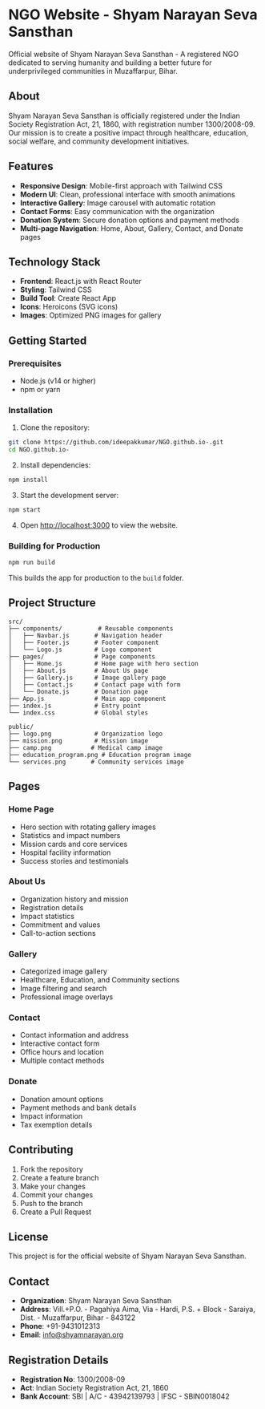 # NGO Website - Shyam Narayan Seva Sansthan

Official website of Shyam Narayan Seva Sansthan - A registered NGO dedicated to serving humanity and building a better future for underprivileged communities in Muzaffarpur, Bihar.

## About

Shyam Narayan Seva Sansthan is officially registered under the Indian Society Registration Act, 21, 1860, with registration number 1300/2008-09. Our mission is to create a positive impact through healthcare, education, social welfare, and community development initiatives.

## Features

- **Responsive Design**: Mobile-first approach with Tailwind CSS
- **Modern UI**: Clean, professional interface with smooth animations
- **Interactive Gallery**: Image carousel with automatic rotation
- **Contact Forms**: Easy communication with the organization
- **Donation System**: Secure donation options and payment methods
- **Multi-page Navigation**: Home, About, Gallery, Contact, and Donate pages

## Technology Stack

- **Frontend**: React.js with React Router
- **Styling**: Tailwind CSS
- **Build Tool**: Create React App
- **Icons**: Heroicons (SVG icons)
- **Images**: Optimized PNG images for gallery

## Getting Started

### Prerequisites

- Node.js (v14 or higher)
- npm or yarn

### Installation

1. Clone the repository:
```bash
git clone https://github.com/ideepakkumar/NGO.github.io-.git
cd NGO.github.io-
```

2. Install dependencies:
```bash
npm install
```

3. Start the development server:
```bash
npm start
```

4. Open [http://localhost:3000](http://localhost:3000) to view the website.

### Building for Production

```bash
npm run build
```

This builds the app for production to the `build` folder.

## Project Structure

```
src/
├── components/          # Reusable components
│   ├── Navbar.js       # Navigation header
│   ├── Footer.js       # Footer component
│   └── Logo.js         # Logo component
├── pages/              # Page components
│   ├── Home.js         # Home page with hero section
│   ├── About.js        # About Us page
│   ├── Gallery.js      # Image gallery page
│   ├── Contact.js      # Contact page with form
│   └── Donate.js       # Donation page
├── App.js              # Main app component
├── index.js            # Entry point
└── index.css           # Global styles

public/
├── logo.png            # Organization logo
├── mission.png         # Mission image
├── camp.png           # Medical camp image
├── education_program.png # Education program image
└── services.png       # Community services image
```

## Pages

### Home Page
- Hero section with rotating gallery images
- Statistics and impact numbers
- Mission cards and core services
- Hospital facility information
- Success stories and testimonials

### About Us
- Organization history and mission
- Registration details
- Impact statistics
- Commitment and values
- Call-to-action sections

### Gallery
- Categorized image gallery
- Healthcare, Education, and Community sections
- Image filtering and search
- Professional image overlays

### Contact
- Contact information and address
- Interactive contact form
- Office hours and location
- Multiple contact methods

### Donate
- Donation amount options
- Payment methods and bank details
- Impact information
- Tax exemption details

## Contributing

1. Fork the repository
2. Create a feature branch
3. Make your changes
4. Commit your changes
5. Push to the branch
6. Create a Pull Request

## License

This project is for the official website of Shyam Narayan Seva Sansthan.

## Contact

- **Organization**: Shyam Narayan Seva Sansthan
- **Address**: Vill.+P.O. - Pagahiya Aima, Via - Hardi, P.S. + Block - Saraiya, Dist. - Muzaffarpur, Bihar - 843122
- **Phone**: +91-9431012313
- **Email**: info@shyamnarayan.org

## Registration Details

- **Registration No**: 1300/2008-09
- **Act**: Indian Society Registration Act, 21, 1860
- **Bank Account**: SBI | A/C - 43942139793 | IFSC - SBIN0018042